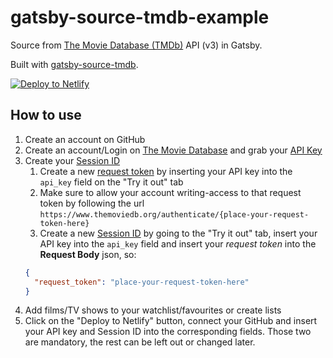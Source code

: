 # gatsby-source-tmdb-example

Source from [The Movie Database (TMDb)](https://www.themoviedb.org/) API (v3) in Gatsby.

Built with [gatsby-source-tmdb](https://github.com/LekoArts/gatsby-source-tmdb).

[![Deploy to Netlify](https://www.netlify.com/img/deploy/button.svg)](https://app.netlify.com/start/deploy?repository=https://github.com/LekoArts/gatsby-source-tmdb-example)

## How to use

1. Create an account on GitHub
1. Create an account/Login on [The Movie Database](https://www.themoviedb.org/) and grab your [API Key](https://developers.themoviedb.org/3/getting-started/introduction)
1. Create your [Session ID](https://developers.themoviedb.org/3/authentication/how-do-i-generate-a-session-id)
    1. Create a new [request token](https://developers.themoviedb.org/3/authentication/create-request-token) by inserting your API key into the `api_key` field on the "Try it out" tab
    1. Make sure to allow your account writing-access to that request token by following the url  `https://www.themoviedb.org/authenticate/{place-your-request-token-here}`
    1. Create a new [Session ID](https://developers.themoviedb.org/3/authentication/create-session) by going to the "Try it out" tab, insert your API key into the `api_key` field and insert your _request token_ into the **Request Body** json, so:
    ```json
    {
      "request_token": "place-your-request-token-here"
    }
    ```
1. Add films/TV shows to your watchlist/favourites or create lists
1. Click on the "Deploy to Netlify" button, connect your GitHub and insert your API key and Session ID into the corresponding fields. Those two are mandatory, the rest can be left out or changed later.
